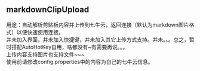 ## markdownClipUpload
用途：自动解析剪贴板内容并上传到七牛云，返回连接（默认为markdown图片格式）以便快速使用连接。  
并未加入界面，并未加入快捷键，并未加入其它上传方式支持。并未。。。总之，暂时搭配AutoHotKey自用，啥都没有\~有需要再说。。。  
上传内容支持图片也支持文件\~\~\~  
使用前请修改config.properties中的内容为自己的七牛云信息。
